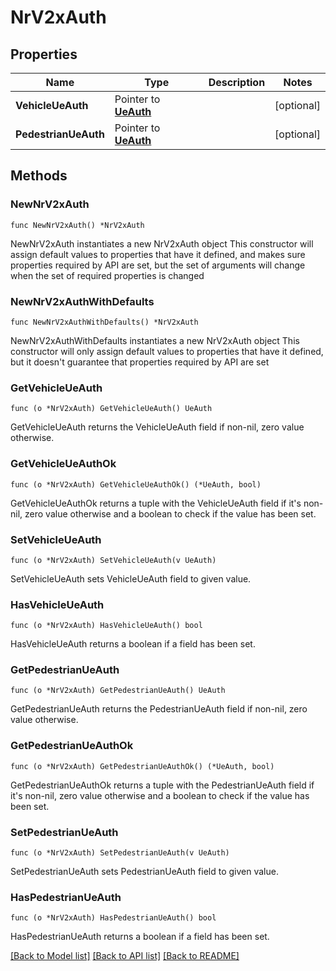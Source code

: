 # NrV2xAuth

## Properties

Name | Type | Description | Notes
------------ | ------------- | ------------- | -------------
**VehicleUeAuth** | Pointer to [**UeAuth**](UeAuth.md) |  | [optional] 
**PedestrianUeAuth** | Pointer to [**UeAuth**](UeAuth.md) |  | [optional] 

## Methods

### NewNrV2xAuth

`func NewNrV2xAuth() *NrV2xAuth`

NewNrV2xAuth instantiates a new NrV2xAuth object
This constructor will assign default values to properties that have it defined,
and makes sure properties required by API are set, but the set of arguments
will change when the set of required properties is changed

### NewNrV2xAuthWithDefaults

`func NewNrV2xAuthWithDefaults() *NrV2xAuth`

NewNrV2xAuthWithDefaults instantiates a new NrV2xAuth object
This constructor will only assign default values to properties that have it defined,
but it doesn't guarantee that properties required by API are set

### GetVehicleUeAuth

`func (o *NrV2xAuth) GetVehicleUeAuth() UeAuth`

GetVehicleUeAuth returns the VehicleUeAuth field if non-nil, zero value otherwise.

### GetVehicleUeAuthOk

`func (o *NrV2xAuth) GetVehicleUeAuthOk() (*UeAuth, bool)`

GetVehicleUeAuthOk returns a tuple with the VehicleUeAuth field if it's non-nil, zero value otherwise
and a boolean to check if the value has been set.

### SetVehicleUeAuth

`func (o *NrV2xAuth) SetVehicleUeAuth(v UeAuth)`

SetVehicleUeAuth sets VehicleUeAuth field to given value.

### HasVehicleUeAuth

`func (o *NrV2xAuth) HasVehicleUeAuth() bool`

HasVehicleUeAuth returns a boolean if a field has been set.

### GetPedestrianUeAuth

`func (o *NrV2xAuth) GetPedestrianUeAuth() UeAuth`

GetPedestrianUeAuth returns the PedestrianUeAuth field if non-nil, zero value otherwise.

### GetPedestrianUeAuthOk

`func (o *NrV2xAuth) GetPedestrianUeAuthOk() (*UeAuth, bool)`

GetPedestrianUeAuthOk returns a tuple with the PedestrianUeAuth field if it's non-nil, zero value otherwise
and a boolean to check if the value has been set.

### SetPedestrianUeAuth

`func (o *NrV2xAuth) SetPedestrianUeAuth(v UeAuth)`

SetPedestrianUeAuth sets PedestrianUeAuth field to given value.

### HasPedestrianUeAuth

`func (o *NrV2xAuth) HasPedestrianUeAuth() bool`

HasPedestrianUeAuth returns a boolean if a field has been set.


[[Back to Model list]](../README.md#documentation-for-models) [[Back to API list]](../README.md#documentation-for-api-endpoints) [[Back to README]](../README.md)


